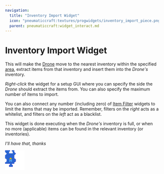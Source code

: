 ```yaml
---
navigation:
  title: "Inventory Import Widget"
  icon: "pneumaticcraft:textures/progwidgets/inventory_import_piece.png"
  parent: pneumaticcraft:widget_interact.md
---
```


# Inventory Import Widget

This will make the [Drone](../drone.md) move to the nearest inventory within the specified [area](./area.md), extract items from that inventory and insert them into the *Drone's* inventory.

*Right-click* the widget for a setup GUI where you can specify the side the *Drone* should extract the items from. You can also specify the maximum number of items to import.

You can also connect any number (including zero) of [Item Filter](./item_filter.md) widgets to limit the items that may be imported. Remember, filters on the *right* acts as a whitelist, and filters on the *left* act as a blacklist.

This widget is done executing when the *Drone's* inventory is full, or when no more (applicable) items can be found in the relevant inventory (or inventories).

*I'll have that, thanks*

![](inventory_import_piece.png)

